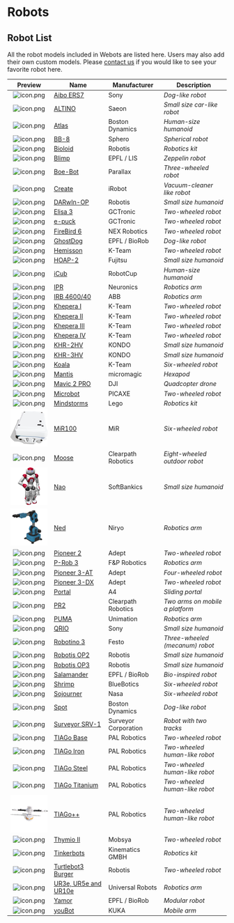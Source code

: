 # Robots

## Robot List

All the robot models included in Webots are listed here. Users may also add their own custom models.
Please [contact us](https://www.cyberbotics.com/contact) if you would like to see your favorite robot here.

| Preview                                              | Name                                      |  Manufacturer        | Description                       |
| :--------------------------------------------------: | ----------------------------------------- | -------------------- | --------------------------------- |
| ![icon.png](images/robots/aibo-ers7/icon.png)        | [Aibo ERS7](aibo-ers7.md)                 | Sony                 | *Dog-like robot*                  |
| ![icon.png](images/robots/altino/icon.png)           | [ALTINO](altino.md)                       | Saeon                | *Small size car-like robot*       |
| ![icon.png](images/robots/atlas/icon.png)            | [Atlas](atlas.md)                         | Boston Dynamics      | *Human-size humanoid*             |
| ![icon.png](images/robots/bb8/icon.png)              | [BB-8](bb8.md)                            | Sphero               | *Spherical robot*                 |
| ![icon.png](images/robots/bioloid/icon.png)          | [Bioloid](bioloid.md)                     | Robotis              | *Robotics kit*                    |
| ![icon.png](images/robots/blimp/icon.png)            | [Blimp](blimp.md)                         | EPFL / LIS           | *Zeppelin robot*                  |
| ![icon.png](images/robots/boebot/icon.png)           | [Boe-Bot](boebot.md)                      | Parallax             | *Three-wheeled robot*             |
| ![icon.png](images/robots/create/icon.png)           | [Create](create.md)                       | iRobot               | *Vacuum-cleaner like robot*       |
| ![icon.png](images/robots/darwin-op/icon.png)        | [DARwIn-OP](darwin-op.md)                 | Robotis              | *Small size humanoid*             |
| ![icon.png](images/robots/elisa3/icon.png)           | [Elisa 3](elisa3.md)                      | GCTronic             | *Two-wheeled robot*               |
| ![icon.png](images/robots/epuck/icon.png)            | [e-puck](epuck.md)                        | GCTronic             | *Two-wheeled robot*               |
| ![icon.png](images/robots/firebird6/icon.png)        | [FireBird 6](firebird6.md)                | NEX Robotics         | *Two-wheeled robot*               |
| ![icon.png](images/robots/ghostdog/icon.png)         | [GhostDog](ghostdog.md)                   | EPFL / BioRob        | *Dog-like robot*                  |
| ![icon.png](images/robots/hemisson/icon.png)         | [Hemisson](hemisson.md)                   | K-Team               | *Two-wheeled robot*               |
| ![icon.png](images/robots/hoap2/icon.png)            | [HOAP-2](hoap2.md)                        | Fujitsu              | *Small size humanoid*             |
| ![icon.png](images/robots/icub/icon.png)             | [iCub](icub.md)                           | RobotCup             | *Human-size humanoid*             |
| ![icon.png](images/robots/ipr/icon.png)              | [IPR](ipr.md)                             | Neuronics            | *Robotics arm*                    |
| ![icon.png](images/robots/irb4600-40/icon.png)       | [IRB 4600/40](irb4600-40.md)              | ABB                  | *Robotics arm*                    |
| ![icon.png](images/robots/khepera1/icon.png)         | [Khepera I](khepera1.md)                  | K-Team               | *Two-wheeled robot*               |
| ![icon.png](images/robots/khepera2/icon.png)         | [Khepera II](khepera2.md)                 | K-Team               | *Two-wheeled robot*               |
| ![icon.png](images/robots/khepera3/icon.png)         | [Khepera III](khepera3.md)                | K-Team               | *Two-wheeled robot*               |
| ![icon.png](images/robots/khepera4/icon.png)         | [Khepera IV](khepera4.md)                 | K-Team               | *Two-wheeled robot*               |
| ![icon.png](images/robots/khr-2hv/icon.png)          | [KHR-2HV](khr-2hv.md)                     | KONDO                | *Small size humanoid*             |
| ![icon.png](images/robots/khr-3hv/icon.png)          | [KHR-3HV](khr-3hv.md)                     | KONDO                | *Small size humanoid*             |
| ![icon.png](images/robots/koala/icon.png)            | [Koala](koala.md)                         | K-Team               | *Six-wheeled robot*               |
| ![icon.png](images/robots/mantis/icon.png)           | [Mantis](mantis.md)                       | micromagic           | *Hexapod*                         |
| ![icon.png](images/robots/mavic-2-pro/icon.png)      | [Mavic 2 PRO](mavic-2-pro.md)             | DJI                  | *Quadcopter drone*                |
| ![icon.png](images/robots/microbot/icon.png)         | [Microbot](microbot.md)                   | PICAXE               | *Two-wheeled robot*               |
| ![icon.png](images/robots/mindstorms/icon.png)       | [Mindstorms](mindstorms.md)               | Lego                 | *Robotics kit*                    |
| ![icon.png](images/robots/mir100/icon.png)           | [MiR100](mir100.md)                       | MiR                  | *Six-wheeled robot*               |
| ![icon.png](images/robots/moose/icon.png)            | [Moose](moose.md)                         | Clearpath Robotics   | *Eight-wheeled outdoor robot*     |
| ![icon.png](images/robots/nao/icon.png)              | [Nao](nao.md)                             | SoftBankics          | *Small size humanoid*             |
| ![icon.png](images/robots/ned/icon.png)              | [Ned](ned.md)                             | Niryo                | *Robotics arm*             |
| ![icon.png](images/robots/pioneer2/icon.png)         | [Pioneer 2](pioneer2.md)                  | Adept                | *Two-wheeled robot*               |
| ![icon.png](images/robots/p-rob3/icon.png)           | [P-Rob 3](p-rob3.md)                      | F&P Robotics         | *Robotics arm*                    |
| ![icon.png](images/robots/pioneer-3at/icon.png)      | [Pioneer 3-AT](pioneer-3at.md)            | Adept                | *Four-wheeled robot*              |
| ![icon.png](images/robots/pioneer-3dx/icon.png)      | [Pioneer 3-DX](pioneer-3dx.md)            | Adept                | *Two-wheeled robot*               |
| ![icon.png](images/robots/portal/icon.png)           | [Portal](portal.md)                       | A4                   | *Sliding portal*                  |
| ![icon.png](images/robots/pr2/icon.png)              | [PR2](pr2.md)                             | Clearpath Robotics   | *Two arms on mobile a platform*   |
| ![icon.png](images/robots/puma/icon.png)             | [PUMA](puma.md)                           | Unimation            | *Robotics arm*                    |
| ![icon.png](images/robots/qrio/icon.png)             | [QRIO](qrio.md)                           | Sony                 | *Small size humanoid*             |
| ![icon.png](images/robots/robotino3/icon.png)        | [Robotino 3](robotino3.md)                | Festo                | *Three-wheeled (mecanum) robot*   |
| ![icon.png](images/robots/robotis-op2/icon.png)      | [Robotis OP2](robotis-op2.md)             | Robotis              | *Small size humanoid*             |
| ![icon.png](images/robots/robotis-op3/icon.png)      | [Robotis OP3](robotis-op3.md)             | Robotis              | *Small size humanoid*             |
| ![icon.png](images/robots/salamander/icon.png)       | [Salamander](salamander.md)               | EPFL / BioRob        | *Bio-inspired robot*              |
| ![icon.png](images/robots/shrimp/icon.png)           | [Shrimp](shrimp.md)                       | BlueBotics           | *Six-wheeled robot*               |
| ![icon.png](images/robots/sojourner/icon.png)        | [Sojourner](sojourner.md)                 | Nasa                 | *Six-wheeled robot*               |
| ![icon.png](images/robots/spot/icon.png)             | [Spot](spot.md)                           | Boston Dynamics      | *Dog-like robot*                  |
| ![icon.png](images/robots/surveyor/icon.png)         | [Surveyor SRV-1](surveyor.md)             | Surveyor Corporation | *Robot with two tracks*           |
| ![icon.png](images/robots/tiago_base/icon.png)       | [TIAGo Base](tiago-base.md)               | PAL Robotics         | *Two-wheeled robot*               |
| ![icon.png](images/robots/tiago_iron/icon.png)       | [TIAGo Iron](tiago-iron.md)               | PAL Robotics         | *Two-wheeled human-like robot*    |
| ![icon.png](images/robots/tiago_steel/icon.png)      | [TIAGo Steel](tiago-steel.md)             | PAL Robotics         | *Two-wheeled human-like robot*    |
| ![icon.png](images/robots/tiago_titanium/icon.png)   | [TIAGo Titanium](tiago-titanium.md)       | PAL Robotics         | *Two-wheeled human-like robot*    |
| ![icon.png](images/robots/tiago++/icon.png)          | [TIAGo++ ](tiagopp.md)                    | PAL Robotics         | *Two-wheeled human-like robot*    |
| ![icon.png](images/robots/thymio2/icon.png)          | [Thymio II](thymio2.md)                   | Mobsya               | *Two-wheeled robot*               |
| ![icon.png](images/robots/tinkerbots/icon.png)       | [Tinkerbots](tinkerbots.md)               | Kinematics GMBH      | *Robotics kit*                    |
| ![icon.png](images/robots/turtlebot3burger/icon.png) | [Turtlebot3 Burger](turtlebot3-burger.md) | Robotis              | *Two-wheeled robot*               |
| ![icon.png](images/robots/ure/icon.png)              | [UR3e, UR5e and UR10e](ure.md)            | Universal Robots     | *Robotics arm*                    |
| ![icon.png](images/robots/yamor/icon.png)            | [Yamor](yamor.md)                         | EPFL / BioRob        | *Modular robot*                   |
| ![icon.png](images/robots/youbot/icon.png)           | [youBot](youbot.md)                       | KUKA                 | *Mobile arm*                      |
